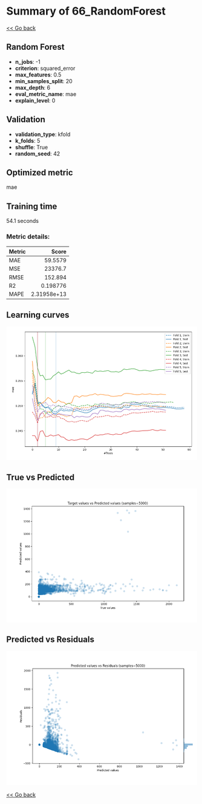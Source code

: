 # Summary of 66_RandomForest

[<< Go back](../README.md)


## Random Forest
- **n_jobs**: -1
- **criterion**: squared_error
- **max_features**: 0.5
- **min_samples_split**: 20
- **max_depth**: 6
- **eval_metric_name**: mae
- **explain_level**: 0

## Validation
 - **validation_type**: kfold
 - **k_folds**: 5
 - **shuffle**: True
 - **random_seed**: 42

## Optimized metric
mae

## Training time

54.1 seconds

### Metric details:
| Metric   |           Score |
|:---------|----------------:|
| MAE      |    59.5579      |
| MSE      | 23376.7         |
| RMSE     |   152.894       |
| R2       |     0.198776    |
| MAPE     |     2.31958e+13 |



## Learning curves
![Learning curves](learning_curves.png)
## True vs Predicted

![True vs Predicted](true_vs_predicted.png)


## Predicted vs Residuals

![Predicted vs Residuals](predicted_vs_residuals.png)



[<< Go back](../README.md)
